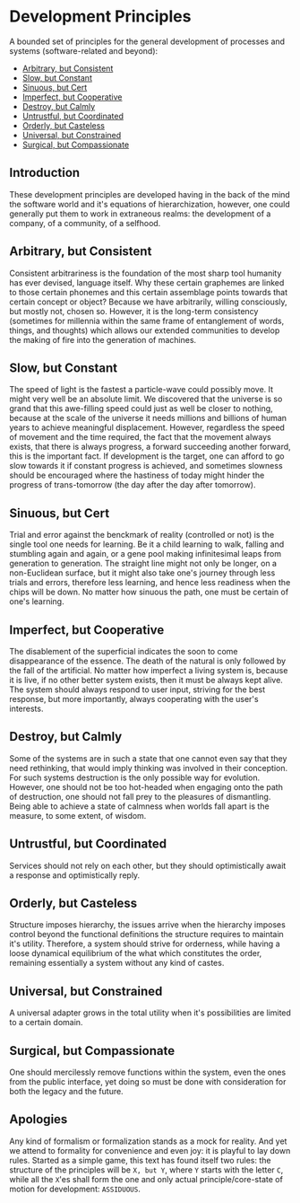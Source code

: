 # Development Principles

A bounded set of principles for the general development of processes and systems (software-related and beyond):

+ [Arbitrary, but Consistent](#arbitrary-but-consistent)
+ [Slow, but Constant](#slow-but-constant)
+ [Sinuous, but Cert](#sinuous-but-cert)
+ [Imperfect, but Cooperative](#imperfect-but-cooperative)
+ [Destroy, but Calmly](#destroy-but-calmly)
+ [Untrustful, but Coordinated](#untrustful-but-coordinated)
+ [Orderly, but Casteless](#orderly-but-casteless)
+ [Universal, but Constrained](#universal-but-constrained)
+ [Surgical, but Compassionate](#surgical-but-compassionate)


## Introduction

These development principles are developed having in the back of the mind the software world and it's equations of hierarchization, however, one could generally put them to work in extraneous realms: the development of a company, of a community, of a selfhood.


## Arbitrary, but Consistent

Consistent arbitrariness is the foundation of the most sharp tool humanity has ever devised, language itself. Why these certain graphemes are linked to those certain phonemes and this certain assemblage points towards that certain concept or object? Because we have arbitrarily, willing consciously, but mostly not, chosen so. However, it is the long-term consistency (sometimes for millennia within the same frame of entanglement of words, things, and thoughts) which allows our extended communities to develop the making of fire into the generation of machines.


## Slow, but Constant

The speed of light is the fastest a particle-wave could possibly move. It might very well be an absolute limit. We discovered that the universe is so grand that this awe-filling speed could just as well be closer to nothing, because at the scale of the universe it needs millions and billions of human years to achieve meaningful displacement. However, regardless the speed of movement and the time required, the fact that the movement always exists, that there is always progress, a forward succeeding another forward, this is the important fact. If development is the target, one can afford to go slow towards it if constant progress is achieved, and sometimes slowness should be encouraged where the hastiness of today might hinder the progress of trans-tomorrow (the day after the day after tomorrow).


## Sinuous, but Cert

Trial and error against the benckmark of reality (controlled or not) is the single tool one needs for learning. Be it a child learning to walk, falling and stumbling again and again, or a gene pool making infinitesimal leaps from generation to generation. The straight line might not only be longer, on a non-Euclidean surface, but it might also take one's journey through less trials and errors, therefore less learning, and hence less readiness when the chips will be down. No matter how sinuous the path, one must be certain of one's learning.


## Imperfect, but Cooperative

The disablement of the superficial indicates the soon to come disappearance of the essence. The death of the natural is only followed by the fall of the artificial. No matter how imperfect a living system is, because it is live, if no other better system exists, then it must be always kept alive. The system should always respond to user input, striving for the best response, but more importantly, always cooperating with the user's interests.


## Destroy, but Calmly

Some of the systems are in such a state that one cannot even say that they need rethinking, that would imply thinking was involved in their conception. For such systems destruction is the only possible way for evolution. However, one should not be too hot-headed when engaging onto the path of destruction, one should not fall prey to the pleasures of dismantling. Being able to achieve a state of calmness when worlds fall apart is the measure, to some extent, of wisdom.


## Untrustful, but Coordinated

Services should not rely on each other, but they should optimistically await a response and optimistically reply.


## Orderly, but Casteless

Structure imposes hierarchy, the issues arrive when the hierarchy imposes control beyond the functional definitions the structure requires to maintain it's utility. Therefore, a system should strive for orderness, while having a loose dynamical equilibrium of the what which constitutes the order, remaining essentially a system without any kind of castes.


## Universal, but Constrained

A universal adapter grows in the total utility when it's possibilities are limited to a certain domain.



## Surgical, but Compassionate

One should mercilessly remove functions within the system, even the ones from the public interface, yet doing so must be done with consideration for both the legacy and the future.


## Apologies

Any kind of formalism or formalization stands as a mock for reality. And yet we attend to formality for convenience and even joy: it is playful to lay down rules. Started as a simple game, this text has found itself two rules: the structure of the principles will be `X, but Y`, where `Y` starts with the letter `C`, while all the `X`'es shall form the one and only actual principle/core-state of motion for development: `ASSIDUOUS`.
